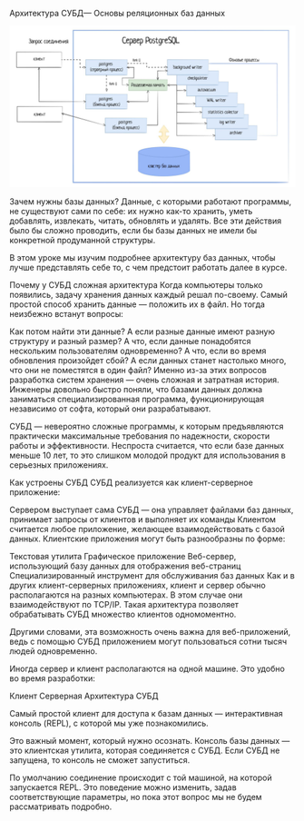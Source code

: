 Архитектура СУБД—
Основы реляционных баз данных

![](img.png)

Зачем нужны базы данных? Данные, с которыми работают программы, не существуют сами по себе: их нужно как-то хранить, уметь добавлять, извлекать, читать, обновлять и удалять. Все эти действия было бы сложно проводить, если бы базы данных не имели бы конкретной продуманной структуры.

В этом уроке мы изучим подробнее архитектуру баз данных, чтобы лучше представлять себе то, с чем предстоит работать далее в курсе.

Почему у СУБД сложная архитектура
Когда компьютеры только появились, задачу хранения данных каждый решал по-своему. Самый простой способ хранить данные — положить их в файл. Но тогда неизбежно встанут вопросы:

Как потом найти эти данные?
А если разные данные имеют разную структуру и разный размер?
А что, если данные понадобятся нескольким пользователям одновременно?
А что, если во время обновления произойдет сбой?
А если данных станет настолько много, что они не поместятся в один файл?
Именно из-за этих вопросов разработка систем хранения — очень сложная и затратная история. Инженеры довольно быстро поняли, что базами данных должна заниматься специализированная программа, функционирующая независимо от софта, который они разрабатывают.

СУБД — невероятно сложные программы, к которым предъявляются практически максимальные требования по надежности, скорости работы и эффективности. Неспроста считается, что если базе данных меньше 10 лет, то это слишком молодой продукт для использования в серьезных приложениях.

Как устроены СУБД
СУБД реализуется как клиент-серверное приложение:

Сервером выступает сама СУБД — она управляет файлами баз данных, принимает запросы от клиентов и выполняет их команды
Клиентом считается любое приложение, желающее взаимодействовать с базой данных.
Клиентские приложения могут быть разнообразны по форме:

Текстовая утилита
Графическое приложение
Веб-сервер, использующий базу данных для отображения веб-страниц
Специализированный инструмент для обслуживания баз данных
Как и в других клиент-серверных приложениях, клиент и сервер обычно располагаются на разных компьютерах. В этом случае они взаимодействуют по TCP/IP. Такая архитектура позволяет обрабатывать СУБД множество клиентов одномоментно.

Другими словами, эта возможность очень важна для веб-приложений, ведь с помощью СУБД приложением могут пользоваться сотни тысяч людей одновременно.

Иногда сервер и клиент располагаются на одной машине. Это удобно во время разработки:

Клиент Серверная Архитектура СУБД

Самый простой клиент для доступа к базам данных — интерактивная консоль (REPL), с которой мы уже познакомились.

Это важный момент, который нужно осознать. Консоль базы данных — это клиентская утилита, которая соединяется с СУБД. Если СУБД не запущена, то консоль не сможет запуститься.

По умолчанию соединение происходит с той машиной, на которой запускается REPL. Это поведение можно изменить, задав соответствующие параметры, но пока этот вопрос мы не будем рассматривать подробно.

